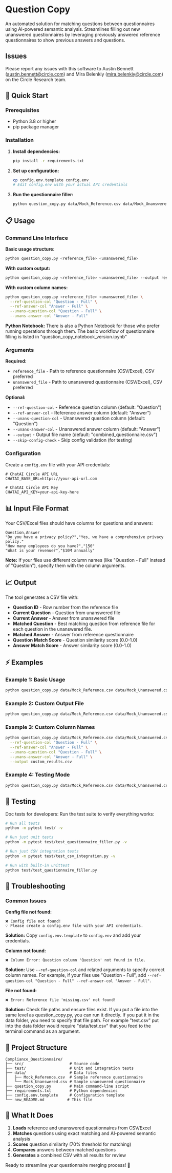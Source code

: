 # Question Copy

An automated solution for matching questions between questionnaires using AI-powered semantic analysis. Streamlines filling out new unanswered questionnaires by leveraging previously answered reference questionnaires to show previous answers and questions.

## Issues
Please report any issues with this software to Austin Bennett (austin.bennett@circle.com) and Mira Belenkiy (mira.belenkiy@circle.com) on the Circle Research team.

## 🚀 Quick Start

### Prerequisites
- Python 3.8 or higher
- pip package manager

### Installation

1. **Install dependencies:**
   ```bash
   pip install -r requirements.txt
   ```

2. **Set up configuration:**
   ```bash
   cp config.env.template config.env
   # Edit config.env with your actual API credentials
   ```

3. **Run the questionnaire filler:**
   ```bash
   python question_copy.py data/Mock_Reference.csv data/Mock_Unanswered.csv
   ```

## 📋 Usage

### Command Line Interface

**Basic usage structure:**
```bash
python question_copy.py <reference_file> <unanswered_file>
```

**With custom output:**
```bash
python question_copy.py <reference_file> <unanswered_file> --output results.csv
```

**With custom column names:**
```bash
python question_copy.py <reference_file> <unanswered_file> \
  --ref-question-col "Question - Full" \
  --ref-answer-col "Answer - Full" \
  --unans-question-col "Question - Full" \
  --unans-answer-col "Answer - Full"
```

**Python Notebook:**
There is also a Python Notebook for those who prefer running operations through them. The basic workflow of questionnaire filling is listed in "question_copy_notebook_version.ipynb"

### Arguments

**Required:**
- `reference_file` - Path to reference questionnaire (CSV/Excel), CSV preferred
- `unanswered_file` - Path to unanswered questionnaire (CSV/Excel), CSV preferred

**Optional:**
- `--ref-question-col` - Reference question column (default: "Question")
- `--ref-answer-col` - Reference answer column (default: "Answer")
- `--unans-question-col` - Unanswered question column (default: "Question")
- `--unans-answer-col` - Unanswered answer column (default: "Answer")
- `--output` - Output file name (default: "combined_questionnaire.csv")
- `--skip-config-check` - Skip config validation (for testing)

### Configuration

Create a `config.env` file with your API credentials:

```env
# ChatAI Circle API URL
CHATAI_BASE_URL=https://your-api-url.com

# ChatAI Circle API Key
CHATAI_API_KEY=your-api-key-here
```

## 📊 Input File Format

Your CSV/Excel files should have columns for questions and answers:

```csv
Question,Answer
"Do you have a privacy policy?","Yes, we have a comprehensive privacy policy."
"How many employees do you have?","150"
"What is your revenue?","$10M annually"
```

**Note:** If your files use different column names (like "Question - Full" instead of "Question"), specify them with the column arguments.

## 📈 Output

The tool generates a CSV file with:
- **Question ID** - Row number from the reference file
- **Current Question** - Question from unanswered file
- **Current Answer** - Answer from unanswered file
- **Matched Question** - Best matching question from reference file for each question in the unanswered file.
- **Matched Answer** - Answer from reference questionnaire
- **Question Match Score** - Question similarity score (0.0-1.0)
- **Answer Match Score** - Answer similarity score (0.0-1.0)

## ⚡ Examples

### Example 1: Basic Usage
```bash
python question_copy.py data/Mock_Reference.csv data/Mock_Unanswered.csv
```

### Example 2: Custom Output File
```bash
python question_copy.py data/Mock_Reference.csv data/Mock_Unanswered.csv --output my_results.csv
```

### Example 3: Custom Column Names
```bash
python question_copy.py data/Mock_Reference.csv data/Mock_Unanswered.csv \
  --ref-question-col "Question - Full" \
  --ref-answer-col "Answer - Full" \
  --unans-question-col "Question - Full" \
  --unans-answer-col "Answer - Full" \
  --output custom_results.csv
```

### Example 4: Testing Mode
```bash
python question_copy.py data/Mock_Reference.csv data/Mock_Unanswered.csv --skip-config-check
```

## 🧪 Testing

Doc tests for developers: Run the test suite to verify everything works:

```bash
# Run all tests
python -m pytest test/ -v

# Run just unit tests
python -m pytest test/test_questionnaire_filler.py -v

# Run just CSV integration tests
python -m pytest test/test_csv_integration.py -v

# Run with built-in unittest
python test/test_questionnaire_filler.py
```

## 🔧 Troubleshooting

### Common Issues

**Config file not found:**
```
❌ Config file not found!
💡 Please create a config.env file with your API credentials.
```
**Solution:** Copy `config.env.template` to `config.env` and add your credentials.

**Column not found:**
```
❌ Column Error: Question column 'Question' not found in file.
```
**Solution:** Use `--ref-question-col` and related arguments to specify correct column names. For example, if your files use "Question - Full", add `--ref-question-col "Question - Full" --ref-answer-col "Answer - Full"`.

**File not found:**
```
❌ Error: Reference file 'missing.csv' not found!
```
**Solution:** Check file paths and ensure files exist. If you put a file into the same level as question_copy.py, you can run it directly. If you put it in the data folder, you need to specify that file path. For example "test.csv" put into the data folder would require "data/test.csv" that you feed to the terminal command as an argument.

## 📁 Project Structure

```
Compliance_Questionnaire/
├── src/                    # Source code
├── test/                   # Unit and integration tests
├── data/                   # Data files
│   ├── Mock_Reference.csv  # Sample reference questionnaire
│   └── Mock_Unanswered.csv # Sample unanswered questionnaire
├── question_copy.py        # Main command-line script
├── requirements.txt        # Python dependencies
├── config.env.template     # Configuration template
└── new_README.md          # This file
```

## 🎯 What It Does

1. **Loads** reference and unanswered questionnaires from CSV/Excel
2. **Matches** questions using exact matching and AI-powered semantic analysis
3. **Scores** question similarity (70% threshold for matching)
4. **Compares** answers between matched questions
5. **Generates** a combined CSV with all results for review

Ready to streamline your questionnaire merging process! 🚀
